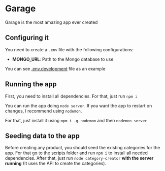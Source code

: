 # Garage

Garage is the most amazing app ever created

## Configuring it

You need to create a `.env` file with the following configurations:

* **MONGO_URL**: Path to the Mongo database to use

You can see [.env.development](https://github.com/mgonto/garage/blob/master/backend/.env.development) file as an example

## Running the app

First, you need to install all dependencies. For that, just run `npm i`

You can run the app doing `node server`. If you want the app to restart on changes, I recommend using `nodemon`.

For that, just install it using `npm i -g nodemon` and then `nodemon server`

## Seeding data to the app

Before creating any product, you should seed the existing categories for the app. For that go to the [scripts](https://github.com/mgonto/garage/tree/master/backend/scripts) folder and run `npm i` to install all needed dependencies. After that, just run `node category-creator` **with the server running** (It uses the API to create the categories).
